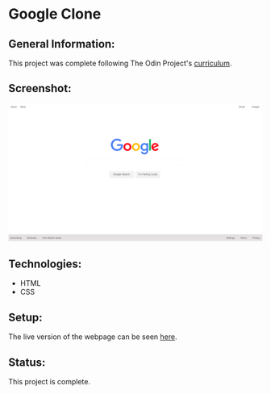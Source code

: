 # Google Clone

## General Information:
This project was complete following The Odin Project's [curriculum](http://www.theodinproject.com/courses/web-development-101/lessons/html-css).
## Screenshot:
![Etch-A-Sketch screenshot](google_clone.png)
## Technologies:
- HTML
- CSS

## Setup: 
The live version of the webpage can be seen [here](https://tpsst5.github.io/google-homepage/).
## Status:
This project is complete.